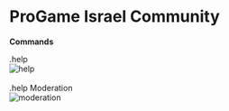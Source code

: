 # ProGame Israel Community

**Commands**

.help<br/>
<img src="https://cdn.discordapp.com/attachments/465902426889650179/467199584364396544/unknown.png" alt="help"><br/><br/>
.help Moderation<br/>
<img src="https://cdn.discordapp.com/attachments/465902426889650179/467200612321329182/unknown.png" alt="moderation"><br/><br/>

